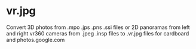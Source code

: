 # vr.jpg
Convert 3D photos from .mpo .jps .pns .ssi files or 2D panoramas from left and right vr360 cameras from .jpeg .insp files to .vr.jpg files for cardboard and photos.google.com
